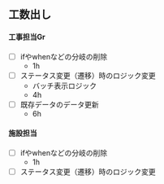 ## 工数出し
#### 工事担当Gr 
- [ ] ifやwhenなどの分岐の削除
	- 1h
- [ ] ステータス変更（遷移）時のロジック変更
	- バッチ表示ロジック
	- 4h
- [ ] 既存データのデータ更新
	- 6h
#### 施設担当
- [ ] ifやwhenなどの分岐の削除
	- 1h
- [ ] ステータス変更（遷移）時のロジック変更
